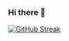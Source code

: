 ### Hi there 👋

[![GitHub Streak](https://github-readme-streak-stats.herokuapp.com/?user=dariusz22p)](https://git.io/streak-stats)



<!--

[![Anurag's GitHub stats](https://github-readme-stats.vercel.app/api?username=dariusz22p)](https://github.com/anuraghazra/github-readme-stats)
![Spotify recently played](https://spotify-recently-played-readme.vercel.app/api?user=jeffreyca16)




Here are some ideas to get you started:
- 🔭 I’m currently working on ...
- 🌱 I’m currently learning ...
- 👯 I’m looking to collaborate on ...
- 🤔 I’m looking for help with ...
- 💬 Ask me about ...
- 📫 How to reach me: ...
- 😄 Pronouns: ...
- ⚡ Fun fact: ...

-->

